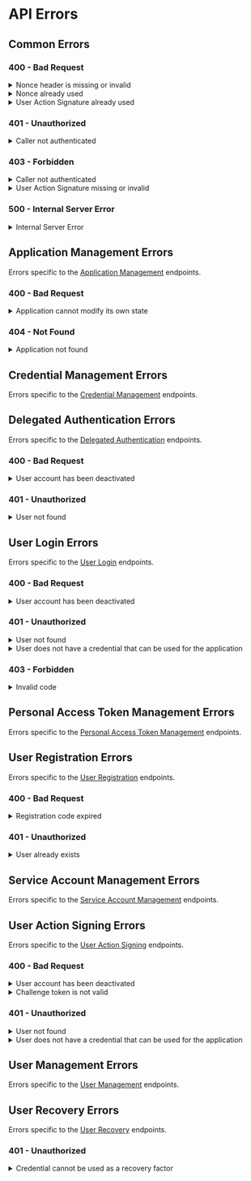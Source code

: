 # API Errors

## Common Errors

### 400 - Bad Request

<details>

<summary>Nonce header is missing or invalid</summary>

All requests need to include an `X-DFNS-NONCE` header. See [Request Headers](request-headers.md) for more information.

```json
{
  "error": {
    "message": "request nonce is missing or invalid",
  }
}
```

</details>

<details>

<summary>Nonce already used</summary>

The nonce specified in `X-DFNS-NONCE` was already used. The nonce should be uniquely generated for every request.

```json
{
  "error": {
    "message": "request nonce has already been used"
  }
}
```

</details>

<details>

<summary>User Action Signature already used</summary>

The User Action Signature specified in `X-DFNS-USERACTION` was already used. User action signatures can only be used once.

```json
{
  "error": {
    "message": "user action has already been used"
  }
}
```

</details>

### 401 - Unauthorized

<details>

<summary>Caller not authenticated</summary>

All requests to an authenticated endpoint need to include a JWT in the `Authentication` header. See [Request Headers](request-headers.md) for more information.

```json
{
  "error": {
    "message": "user token is missing or invalid"
  }
}
```

</details>

### 403 - Forbidden

<details>

<summary>Caller not authenticated</summary>

**Caller does not have access to the resource or endpoint**

```json
{
  "error": {
    "message": "CustomerEmployee us-24vwa-92s33-8tvqi1dg0a95megt is not authorized to perform operation (Auth:Apps:Update)"
  }
}
```

</details>

<details>

<summary>User Action Signature missing or invalid</summary>

Mutating requests need to include a valid User Action Signature in the `X-DFNS-USERACTION` header. See [User Action Signing](../advanced-topics/authentication/request-signing.md) for more information.

```json
{
  "error": {
    "message": "user action signature is missing or invalid"
  }
}
```

</details>

### 500 - Internal Server Error

<details>

<summary>Internal Server Error</summary>

This is an unexpected error. Please try your request again. If the call continues to fail, please contact [support](mailto:support@dfns.co).

```json
{
  "error": {
    "message": "Internal Server Error"
  }
}
```

</details>

## Application Management Errors

Errors specific to the [Application Management](../api-docs/authentication/application-management/) endpoints.

### 400 - Bad Request

<details>

<summary>Application cannot modify its own state</summary>

The application being deactivated needs to be different then the application specified in `X-DFNS-APPID`.

```json
{
  "error": {
    "message": "application cannot modify its own state"
  }
}
```

</details>

### 404 - Not Found

<details>

<summary>Application not found</summary>

The specified application does not exist in the database.

```json
{
  "error": {
    "message": "application not found"
  }
}
```

</details>

## Credential Management Errors

Errors specific to the [Credential Management](../api-docs/authentication/credential-management/) endpoints.

## Delegated Authentication Errors

Errors specific to the [Delegated Authentication](../api-docs/authentication/delegated-auth/) endpoints.

### 400 - Bad Request

<details>

<summary>User account has been deactivated</summary>

The user is deactivated

```json
{
  "error": {
    "message": "User account has been deactivated."
  }
}
```

</details>

### 401 - Unauthorized

<details>

<summary>User not found</summary>

The user cannot be found in the system

```json
{
  "error": {
    "message": "User not found"
  }
}
```

</details>

## User Login Errors

Errors specific to the [User Login](../api-docs/authentication/login/) endpoints.

### 400 - Bad Request

<details>

<summary>User account has been deactivated</summary>

The user is deactivated

```json
{
  "error": {
    "message": "User account has been deactivated."
  }
}
```

</details>

### 401 - Unauthorized

<details>

<summary>User not found</summary>

The user cannot be found in the system

```json
{
  "error": {
    "message": "User not found"
  }
}
```

</details>

<details>

<summary>User does not have a credential that can be used for the application</summary>

There is no valid credential for the user for this application

```json
{
  "error": {
    "message": "User does not have a credential that can be used for the application."
  }
}
```

</details>

### 403 - Forbidden

<details>

<summary>Invalid code</summary>

The One Time Code provided is invalid

```json
{
  "error": {
    "message": "Invalid code"
  }
}
```

</details>

## Personal Access Token Management Errors

Errors specific to the [Personal Access Token Management](../api-docs/authentication/personal-access-token-management/) endpoints.

## User Registration Errors

Errors specific to the [User Registration](../api-docs/authentication/registration/) endpoints.

### 400 - Bad Request

<details>

<summary>Registration code expired</summary>

The registration code being used is expired.

```json
{
  "error": {
    "message": "Registration code expired"
  }
}
```

</details>

### 401 - Unauthorized

<details>

<summary>User already exists</summary>

The username used already exists in the system.

```json
{
  "error": {
    "message": "User already exists."
  }
}
```

</details>

## Service Account Management Errors

Errors specific to the [Service Account Management](../api-docs/authentication/service-account-management/) endpoints.

## User Action Signing Errors

Errors specific to the [User Action Signing](../api-docs/authentication/user-action-signing/) endpoints.

### 400 - Bad Request

<details>

<summary>User account has been deactivated</summary>

The user is deactivated

```json
{
  "error": {
    "message": "User account has been deactivated."
  }
}
```

</details>

<details>

<summary>Challenge token is not valid</summary>

The token being used is not valid

```json
{
  "error": {
    "message": "Challenge token is not valid."
  }
}
```

</details>

### 401 - Unauthorized

<details>

<summary>User not found</summary>

The user cannot be found in the system

```json
{
  "error": {
    "message": "User not found"
  }
}
```

</details>

<details>

<summary>User does not have a credential that can be used for the application</summary>

There is no valid credential for the user for this application

```json
{
  "error": {
    "message": "User does not have a credential that can be used for the application."
  }
}
```

</details>

## User Management Errors

Errors specific to the [User Management](../api-docs/authentication/user-management/) endpoints.

## User Recovery Errors

Errors specific to the [User Recovery](../api-docs/authentication/user-recovery/) endpoints.

### 401 - Unauthorized

<details>

<summary>Credential cannot be used as a recovery factor</summary>

The credential being used is not a recovery credential

```json
{
  "error": {
    "message": "Credential cannot be used as a recovery factor."
  }
}
```

</details>
